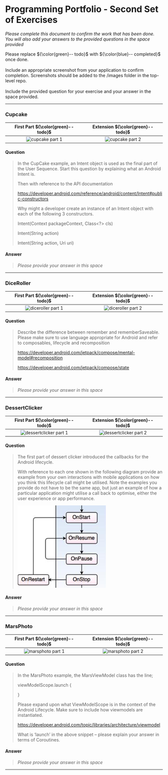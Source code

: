 # Programming Portfolio - Second Set of Exercises


*Please complete this document to confirm the work that has been done. You will also add your answers to the provided 
questions in the space provided*

Please replace ${\color{green}-- todo}$ with ${\color{blue}-- completed}$ once done.\
\
Include an appropriate screenshot from your application to confirm completion. Screenshots should be added to 
the /images folder in the top-level repo.\
\
Include the provided question for your exercise and your answer in the space provided.

---

### Cupcake ###

|   **First Part ${\color{green}-- todo}$**   |   **Extension ${\color{green}-- todo}$**    |
|:-------------------------------------------:|:-------------------------------------------:|
| ![cupcake part 1](./images/placeholder.jpg) | ![cupcake part 2](./images/placeholder.jpg) |


#### Question ####
> In the CupCake example, an Intent object is used as the final part of the User Sequence. Start this 
> question by explaining what an Android Intent is.
> 
> Then with reference to the API documentation
> 
> https://developer.android.com/reference/android/content/Intent#public-constructors
> 
> Why might a developer create an instance of an Intent object with each 
> of the following 3 constructors.
> 
> Intent(Context packageContext, Class&lt;?&gt; cls) 
> 
> Intent(String action) 
> 
> Intent(String action, Uri uri) 
> 


#### Answer ####
> *Please provide your answer in this space*
> 
> 
> 
> 

---
### DiceRoller ###

|    **First Part ${\color{green}-- todo}$**     |     **Extension ${\color{green}-- todo}$**     |
|:----------------------------------------------:|:----------------------------------------------:|
| ![diceroller part 1](./images/placeholder.jpg) | ![diceroller part 2](./images/placeholder.jpg) |


#### Question ####
> Describe the difference between remember and rememberSaveable. Please make sure to use 
> language appropriate for Android and refer to composables, lifecycle and recomposition
> 
> https://developer.android.com/jetpack/compose/mental-model#recomposition 
> 
> https://developer.android.com/jetpack/compose/state 
>  

#### Answer ####
> *Please provide your answer in this space*
> 
> 
> 
> 

---

### DessertClicker ###

|      **First Part ${\color{green}-- todo}$**       |       **Extension ${\color{green}-- todo}$**       |
|:--------------------------------------------------:|:--------------------------------------------------:|
| ![dessertclicker part 1](./images/placeholder.jpg) | ![dessertclicker part 2](./images/placeholder.jpg) |


#### Question ####
> The first part of dessert clicker introduced the callbacks for the Android lifecycle.
> 
> With reference to each one shown in the following diagram provide an example from your own interactions with
> mobile applications on how you think this lifecycle call might be utilised. Note the examples you provide
> do not have to be the same app, but just an example of how a particular application might utilise a call back 
> to optimise, either the user experience or app performance.
> 
> ![lifecycle - mini version ](./images/lifecycle.png)
> 

#### Answer ####
> *Please provide your answer in this space*
> 
> 
> 
> 

---

### MarsPhoto ###

|    **First Part ${\color{green}-- todo}$**    |    **Extension ${\color{green}-- todo}$**     |
|:---------------------------------------------:|:---------------------------------------------:|
| ![marsphoto part 1](./images/placeholder.jpg) | ![marsphoto part 2](./images/placeholder.jpg) |


#### Question ####
> In the MarsPhoto example, the MarsViewModel class has the line; 
>
>viewModelScope.launch {  
>
>} 
>
>Please expand upon what ViewModelScope is in the context of the Android 
> Lifecycle. Make sure to include how viewmodels are instantiated. 
>
>https://developer.android.com/topic/libraries/architecture/viewmodel 
>
>What is ‘launch’ in the above snippet – please explain your answer in 
> terms of Coroutines.  

#### Answer ####
> *Please provide your answer in this space*
> 
> 
> 
> 

---

